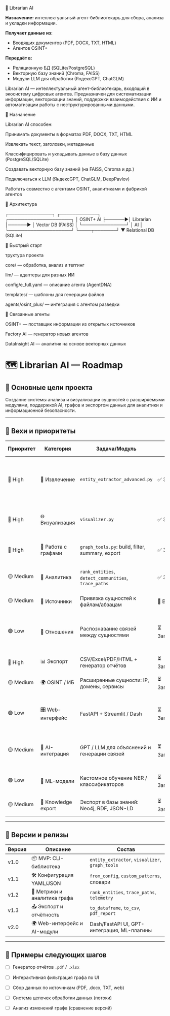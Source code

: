 🧠 Librarian AI

**Назначение:** интеллектуальный агент-библиотекарь для сбора, анализа и укладки информации.

**Получает данные из:**  
- Входящих документов (PDF, DOCX, TXT, HTML)
- Агентов OSINT+

**Передаёт в:**  
- Реляционную БД (SQLite/PostgreSQL)
- Векторную базу знаний (Chroma, FAISS)
- Модули LLM для обработки (ЯндексGPT, ChatGLM)


Librarian AI — интеллектуальный агент-библиотекарь, входящий в экосистему цифровых агентов. Предназначен для систематизации информации, векторизации знаний, поддержки взаимодействия с ИИ и автоматизации работы с неструктурированными данными.

🔧 Назначение

Librarian AI способен:

Принимать документы в форматах PDF, DOCX, TXT, HTML

Извлекать текст, заголовки, метаданные

Классифицировать и укладывать данные в базу данных (PostgreSQL/SQLite)

Создавать векторную базу знаний (на FAISS, Chroma и др.)

Подключаться к LLM (ЯндексGPT, ChatGLM, DeepPavlov)

Работать совместно с агентами OSINT, аналитиками и фабрикой агентов

🧱 Архитектура

┌──────────────┐        ┌────────────┐        ┌────────────────────┐
│  OSINT+ AI   ├──────▶│ Librarian  │──────▶ │ Vector DB (FAISS) │
└──────────────┘        │    AI      │        └────────────────────┘
                        └────┬───────┘
                             ▼
                    Relational DB (SQLite)

🚀 Быстрый старт

труктура проекта

core/ — обработка, анализ и теггинг

llm/ — адаптеры для разных ИИ

config/e_full.yaml — описание агента (AgentDNA)

templates/ — шаблоны для генерации файлов

agents/osint_plus/ — интеграция с агентом разведки

🔗 Связанные агенты

OSINT+ — поставщик информации из открытых источников

Factory AI — генератор новых агентов

DataInsight AI — аналитик на основе векторных данных
# 🗺️ Librarian AI — Roadmap

## 📌 Основные цели проекта
Создание системы анализа и визуализации сущностей с расширяемыми модулями, поддержкой AI, графов и экспортом данных для аналитики и информационной безопасности.

---

## 📍 Вехи и приоритеты

| Приоритет | Категория         | Задача/Модуль                                      | Статус         | Цель / Комментарий                                                                 |
|-----------|-------------------|-----------------------------------------------------|----------------|------------------------------------------------------------------------------------|
| 🔴 High   | 🧠 Извлечение      | `entity_extractor_advanced.py`                     | ✅ Завершено    | Модуль с YAML/JSON конфигурацией, кешем, плагинами, кастомными словарями         |
| 🔴 High   | 🌐 Визуализация    | `visualizer.py`                                    | ✅ Завершено    | Расширяемая визуализация (Matplotlib, Plotly, GEXF, интерактив)                   |
| 🔴 High   | 🧩 Работа с графами| `graph_tools.py`: build, filter, summary, export   | ✅ Завершено    | Построение, фильтрация, анализ, экспорт в GEXF/GraphML                            |
| 🟡 Medium | 🧠 Аналитика       | `rank_entities`, `detect_communities`, `trace_paths`| ✅ Завершено    | Ранжирование, маршруты, кластеры в графе                                          |
| 🟡 Medium | 📁 Источники       | Привязка сущностей к файлам/абзацам                | 🚧 В разработке | Для сквозной атрибуции и поиска                                                   |
| 🟢 Low    | 🧪 Отношения        | Распознавание связей между сущностями              | ⏳ Запланировано| Для построения логических цепочек между лицами, организациями, событиями          |
| 🔴 High   | 📊 Экспорт         | CSV/Excel/PDF/HTML + генератор отчётов             | ⏳ Запланировано| Отчёты для аналитиков и аудиторов                                                 |
| 🟡 Medium | 🌍 OSINT / ИБ      | Расширенные сущности: IP, домены, сервисы          | ⏳ Запланировано| Под задачи киберразведки и ИБ                                                     |
| 🟢 Low    | 🎛 Web-интерфейс   | FastAPI + Streamlit / Dash                         | ⏳ Запланировано| Визуальный интерфейс загрузки, анализа, фильтрации, экспорта                      |
| 🟡 Medium | 🧠 AI-интеграция   | GPT / LLM для объяснений и генерации связей        | ⏳ Запланировано| Генерация текстовых описаний, сжатие графа, суждение                              |
| 🟢 Low    | 🤖 ML-модели       | Кастомное обучение NER / классификаторов           | ⏳ Запланировано| Возможность обучения моделей под свои данные                                      |
| 🟡 Medium | 🧠 Knowledge export| Экспорт в базы знаний: Neo4j, RDF, JSON-LD         | ⏳ Запланировано| Интеграция с аналитическими платформами                                           |

---

## 🧾 Версии и релизы

| Версия | Описание                          | Состав                                               |
|--------|-----------------------------------|------------------------------------------------------|
| v1.0   | 📦 MVP: CLI-библиотека            | `entity_extractor`, `visualizer`, `graph_tools`     |
| v1.1   | 🛠 Конфигурация YAML/JSON         | `from_config`, `custom_patterns`, словари           |
| v1.2   | 🧠 Метрики и аналитика графа      | `rank_entities`, `trace_paths`, `telemetry`         |
| v1.3   | 📤 Экспорт и отчётность           | `to_dataframe`, `to_csv`, `pdf_report`              |
| v2.0   | 🌍 Web-интерфейс и AI-модули      | Dash/FastAPI UI, GPT-интеграция, ML-плагины         |

---

## 📌 Примеры следующих шагов

- [ ] Генератор отчётов `.pdf` / `.xlsx`
- [ ] Интерактивная фильтрация графа по UI
- [ ] Сбор данных по источникам (PDF, .docx, TXT, web)
- [ ] Система цепочек обработки данных (потоки)
- [ ] Анализ изменений графа (сравнение версий)

